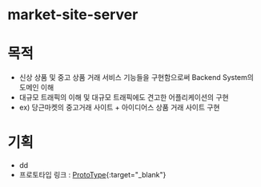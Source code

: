 # market-site-server

# 목적
* 신상 상품 및 중고 상품 거래 서비스 기능들을 구현함으로써 Backend System의 도메인 이해
* 대규모 트래픽의 이해 및 대규모 트래픽에도 견고한 어플리케이션의 구현
* ex) 당근마켓의 중고거래 사이트 + 아이디어스 상품 거래 사이트 구현

# 기획
* dd
* 프로토타입 링크 : [ProtoType](https://ovenapp.io/view/dfupMDaIEzl6UIfPpVNzzi9Ub6eAdjST/J34oK){:target="_blank"}

